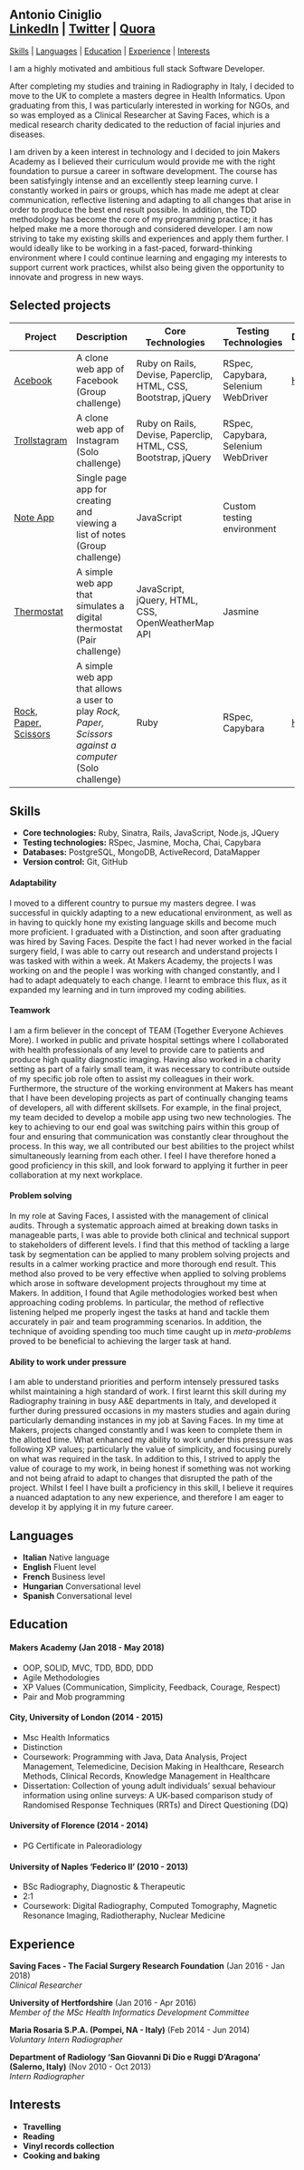 ## Antonio Ciniglio<br>[LinkedIn](https://www.linkedin.com/in/antoniociniglio/) | [Twitter](https://twitter.com/_antcin_) | [Quora](https://www.quora.com/profile/Antonio-Ciniglio)  


[Skills](#skills) | [Languages](#languages) | [Education](#education) | [Experience](#experience) | [Interests](#interests)  


I am a highly motivated and ambitious full stack Software Developer.

After completing my studies and training in Radiography in Italy, I decided to move to the UK to complete a masters degree in Health Informatics. Upon graduating from this, I was particularly interested in  working for NGOs, and so was employed as a Clinical Researcher at Saving Faces, which is a medical research charity dedicated to the reduction of facial injuries and diseases.

I am driven by a keen interest in technology and I decided to join Makers Academy as I believed their curriculum would provide me with the right foundation to pursue a career in software development.  The course has been satisfyingly intense and an excellently steep learning curve. I constantly worked in pairs or groups, which has made me adept at clear communication, reflective listening and adapting to all changes that arise in order to produce the best end result possible. In addition, the TDD methodology has become the core of my programming practice; it has helped make me a more thorough and considered developer. I am now striving to take my existing skills and experiences and apply them further. I would ideally like to be working in a fast-paced, forward-thinking environment where I could continue learning and engaging my interests to support current work practices, whilst also being given the opportunity to innovate and progress in new ways.

## Selected projects

Project | Description |  Core Technologies | Testing Technologies | Deployment
------- | ----------- | ------------------ | -------------------- | ----------
[Acebook](https://github.com/Byte4/acebook-byte4) | A clone web app of Facebook (Group challenge) | Ruby on Rails, Devise, Paperclip, HTML, CSS, Bootstrap, jQuery | RSpec, Capybara, Selenium WebDriver | [Heroku](https://acebook-byte4.herokuapp.com/)
[Trollstagram](https://github.com/antcin/instagram-challenge) | A clone web app of Instagram (Solo challenge) | Ruby on Rails, Devise, Paperclip, HTML, CSS, Bootstrap, jQuery | RSpec, Capybara, Selenium WebDriver |
[Note App](https://github.com/antcin/note_app) | Single page app for creating and viewing a list of notes (Group challenge)| JavaScript | Custom testing environment |
[Thermostat](https://github.com/antcin/thermostat-challenge) | A simple web app that simulates a digital thermostat (Pair challenge) | JavaScript, jQuery, HTML, CSS, OpenWeatherMap API | Jasmine |
[Rock, Paper, Scissors](https://github.com/antcin/rps-challenge) | A simple web app that allows a user to play _Rock, Paper, Scissors against a computer_ (Solo challenge) | Ruby | RSpec, Capybara | [Heroku](https://rock-paper-scissors-ac.herokuapp.com/)



## Skills

- **Core technologies:** Ruby, Sinatra, Rails, JavaScript, Node.js, JQuery  
- **Testing technologies:** RSpec, Jasmine, Mocha, Chai, Capybara
- **Databases:** PostgreSQL, MongoDB, ActiveRecord, DataMapper
- **Version control:** Git, GitHub

#### Adaptability

I moved to a different country to pursue my masters degree. I was successful in quickly adapting to a new educational environment, as well as in having to quickly hone my existing language skills and become much more proficient. I graduated with a Distinction, and soon after graduating was hired by Saving Faces. Despite the fact I had never worked in the facial surgery field, I was able to carry out research and understand projects I was tasked with within a week. At Makers Academy, the projects I was working on and the people I was working with changed constantly, and I had to adapt adequately to each change. I learnt to embrace this flux, as it expanded my learning and in turn improved my coding abilities.

#### Teamwork

I am a firm believer in the concept of TEAM (Together Everyone Achieves More). I worked in public and private hospital settings where I collaborated with health professionals of any level to provide care to patients and produce high quality diagnostic imaging. Having also worked in a charity setting as part of a fairly small team, it was necessary to contribute outside of my specific job role often to assist my colleagues in their work. Furthermore, the structure of the working environment at Makers has meant that I have been developing projects as part of continually changing teams of developers, all with different skillsets. For example, in the final project, my team decided to develop a mobile app using two new technologies. The key to achieving to our end goal was switching pairs within this group of four and ensuring that communication was constantly clear throughout the process. In this way, we all contributed our best abilities to the project whilst simultaneously learning from each other. I feel I have therefore honed a good proficiency in this skill, and look forward to applying it further in peer collaboration at my next workplace.

#### Problem solving

In my role at Saving Faces, I assisted with the management of clinical audits. Through a systematic approach aimed at breaking down tasks in manageable parts, I was able to provide both clinical and technical support to stakeholders of different levels. I find that this method of tackling a large task by segmentation can be applied to many problem solving projects and results in a calmer working practice and more thorough end result. This method also proved to be very effective when applied to solving problems which arose in software development projects throughout my time at Makers. In addition, I found that Agile methodologies worked best when approaching coding problems. In particular, the method of reflective listening helped me properly ingest the tasks at hand and tackle them accurately in pair and team programming scenarios. In addition, the technique of avoiding spending too much time caught up in _meta-problems_ proved to be beneficial to achieving the larger task at hand.

#### Ability to work under pressure

I am able to understand priorities and perform intensely pressured tasks whilst maintaining a high standard of work. I first learnt this skill during my Radiography training in busy A&E departments in Italy, and developed it further during pressured occasions in my masters studies and again during particularly demanding instances in my job at Saving Faces. In my time at Makers, projects changed constantly and I was keen to complete them in the allotted time. What enhanced my ability to work under this pressure was following XP values; particularly the value of simplicity, and focusing purely on what was required in the task. In addition to this, I strived to apply the value of courage to my work, in being honest if something was not working and not being afraid to adapt to changes that disrupted the path of the project. Whilst I feel I have built a proficiency in this skill, I believe it requires a nuanced adaptation to any new experience, and therefore I am eager to develop it by applying it in my future career.

## Languages
- **Italian** Native language
- **English** Fluent level
- **French**  Business level
- **Hungarian** Conversational level
- **Spanish** Conversational level


## Education

#### Makers Academy (Jan 2018 - May 2018)

  - OOP, SOLID, MVC, TDD, BDD, DDD
  - Agile Methodologies
  - XP Values (Communication, Simplicity, Feedback, Courage, Respect)
  - Pair and Mob programming

#### City, University of London (2014 - 2015)

- Msc Health Informatics
- Distinction
- Coursework: Programming with Java, Data Analysis, Project Management,
Telemedicine, Decision Making in Healthcare, Research Methods, Clinical Records, Knowledge Management in Healthcare
- Dissertation: Collection of young adult individuals’ sexual behaviour information using online surveys: A UK-based comparison
study of Randomised Response Techniques (RRTs) and Direct Questioning (DQ)

#### University of Florence (2014 - 2014)

- PG Certificate in Paleoradiology

#### University of Naples ‘Federico II’ (2010 - 2013)

- BSc Radiography, Diagnostic &amp; Therapeutic
- 2:1
- Coursework: Digital Radiography, Computed Tomography,
Magnetic Resonance Imaging, Radiotheraphy, Nuclear Medicine

## Experience

**Saving Faces - The Facial Surgery Research Foundation** (Jan 2016 - Jan 2018)    
*Clinical Researcher*  

**University of Hertfordshire** (Jan 2016 - Apr 2016)   
*Member of the MSc Health Informatics Development Committee*  

**Maria Rosaria S.P.A. (Pompei, NA - Italy)** (Feb 2014 - Jun 2014)   
*Voluntary Intern Radiographer*  

**Department of Radiology ‘San Giovanni Di Dio e Ruggi D’Aragona’ (Salerno, Italy)** (Nov 2010 - Oct 2013)   
*Intern Radiographer*

## Interests
- **Travelling**
- **Reading**
- **Vinyl records collection**
- **Cooking and baking**
